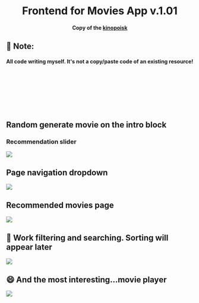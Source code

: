 <h1 align='center'>Frontend for Movies App <span> v.1.01</span></h1>
<h4 align='center'>Copy of the <a target="blank" href="https://hd.kinopoisk.ru">kinopoisk</a></h4>

<h2>📝 Note: </h2>
<h4>All code writing myself. It's not a copy/paste code of an existing resource!</h4>



<h2 style="margin-top: 150px">Random generate movie on the intro block</h2>
<h3>Recommendation slider</h3>



<img src="https://user-images.githubusercontent.com/59182850/226594681-5c8b5198-5dc3-4281-92d8-84ec353a3f06.png"/>

<h2>Page navigation dropdown</h2>

<img src="https://user-images.githubusercontent.com/59182850/226589765-e1b0bc6e-17e6-4106-aac5-ab6c07bf9d66.png"/>



<h2>Recommended movies page</h2>

<img src="https://user-images.githubusercontent.com/59182850/226591117-83d03ff5-6b98-4444-83b8-85c7818a704d.png"/>



<h2>🔎 Work filtering and searching. Sorting will appear later</h2>

<img src="https://user-images.githubusercontent.com/59182850/226592095-bdb302d6-63cd-4c67-870d-e89e25381b84.png"/>


<h2>😄 And the most interesting...movie player</h2>

<img src="https://user-images.githubusercontent.com/59182850/226594198-9cbaf8ea-6f7e-4ef7-8bea-e69cd93ddefc.png"/>




